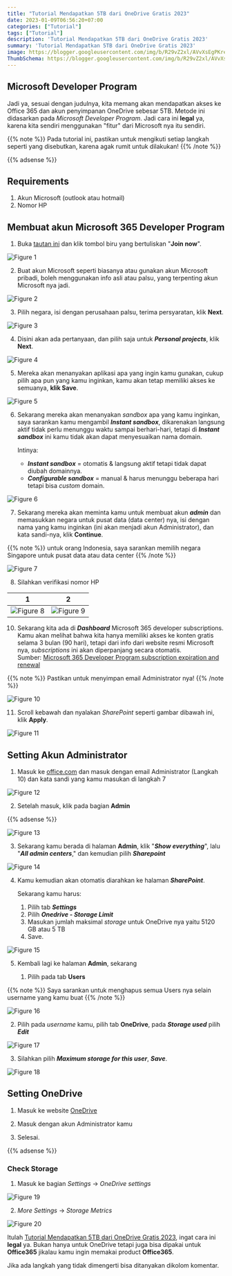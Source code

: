```yaml
---
title: "Tutorial Mendapatkan 5TB dari OneDrive Gratis 2023"
date: 2023-01-09T06:56:20+07:00
categories: ["Tutorial"]
tags: ["Tutorial"]
description: 'Tutorial Mendapatkan 5TB dari OneDrive Gratis 2023'
summary: 'Tutorial Mendapatkan 5TB dari OneDrive Gratis 2023'
image: https://blogger.googleusercontent.com/img/b/R29vZ2xl/AVvXsEgPKreRJ_5LWAig2taqd6KI2bl2at1c0uiQ4orw4buApNARzfPcngR8wex5u7BZ_N0o7taS7IhO50Ado3M3S-qd3j1hfEjQxyhD_zpRZG-lvJ95LgITJ1l1mQZmrePhrHCk3h6-ioI0xnqmiRxnumnjEWV0hYQbheY_aLmL_5r2tDivqgOtZmu3EPwu7KKt/s80-rw/onedrive-logo.jpg
ThumbSchema: https://blogger.googleusercontent.com/img/b/R29vZ2xl/AVvXsEgPKreRJ_5LWAig2taqd6KI2bl2at1c0uiQ4orw4buApNARzfPcngR8wex5u7BZ_N0o7taS7IhO50Ado3M3S-qd3j1hfEjQxyhD_zpRZG-lvJ95LgITJ1l1mQZmrePhrHCk3h6-ioI0xnqmiRxnumnjEWV0hYQbheY_aLmL_5r2tDivqgOtZmu3EPwu7KKt/s0/onedrive-logo.jpg
---
```


## Microsoft Developer Program

Jadi ya, sesuai dengan judulnya, kita memang akan mendapatkan akses ke Office 365 dan akun penyimpanan OneDrive sebesar 5TB. Metode ini didasarkan pada *Microsoft Developer Program*. Jadi cara ini **legal** ya, karena kita sendiri menggunakan "fitur" dari Microsoft nya itu sendiri.

{{% note %}} Pada tutorial ini, pastikan untuk mengikuti setiap langkah seperti yang disebutkan, karena agak rumit untuk dilakukan! {{% /note %}}

{{% adsense %}}

## Requirements

1. Akun Microsoft (outlook atau hotmail)
2. Nomor HP

## Membuat akun Microsoft 365 Developer Program

1. Buka [tautan ini](https://developer.microsoft.com/en-us/microsoft-365/dev-program) dan klik tombol biru yang bertuliskan "**Join now**".

![Figure 1](https://blogger.googleusercontent.com/img/b/R29vZ2xl/AVvXsEjB0Y4g3A3Z9zVUudJPw6gcIa5TbNBZIFIOiy504UkLvuPTkPVwWOfJB7lJseXIoYYDpFkAz2wsNNBiuNvR8dfWMdc5FWcHIZ5ys5GUCt1-VyAJyYAZJAK-oQ_IylcxVNDAWVKk3cXUDvGwhEXrcFSLhEA6uayCZHGREjVFr_ZBRMPQMGlD2RkQ_Itwz2rB/s0/rmdhnreza.my.id.tutorial.mendapatkan.5tb.dari.onedrive.gratis.2023.1.jpg)

2. Buat akun Microsoft seperti biasanya atau gunakan akun Microsoft pribadi, boleh menggunakan info asli atau palsu, yang terpenting akun Microsoft nya jadi.

![Figure 2](https://blogger.googleusercontent.com/img/b/R29vZ2xl/AVvXsEimR5X1vBlJTpLCeblpLwklcibGhalunbmUpKNK3jEULkrmE8GAI2eRv52sWLA7obkbyu1wlkeAOwjNb-F1rPwDjM2B3HhpZPvqhHD9aK0-H05iU0Fl0x1m8v7V-Ag1cWyMmUu9g08AQPmRoAd2J_lVBUY9mV8TjElKIR8-IFhMnuxnKhTw6tuJGSLg5q1_/s0/rmdhnreza.my.id.tutorial.mendapatkan.5tb.dari.onedrive.gratis.2023.2.jpg)

3. Pilih negara, isi dengan perusahaan palsu, terima persyaratan, klik **Next**.

![Figure 3](https://blogger.googleusercontent.com/img/b/R29vZ2xl/AVvXsEifnH1y9E5d6ZXDnWnIJlWcjKO6kdGXqZz2PzvnhzSy3nwCQAMoAw4JRG2U39hqW3M99usgJfuQO6fpgqgIJy7bfKlvOKOrlpsRz7DAlnJYiUdNNe2JSC2kQHQFhb4FuguNko_PbKF8gOMu9TnZPXUJruzdGWQ1h61suV9XzzobI-YNwxEjIOLs12UNvGBH/s0/rmdhnreza.my.id.tutorial.mendapatkan.5tb.dari.onedrive.gratis.2023.3.jpg)

4. Disini akan ada pertanyaan, dan pilih saja untuk ***Personal projects***, klik **Next**.

![Figure 4](https://blogger.googleusercontent.com/img/b/R29vZ2xl/AVvXsEjCwFZqep7Jj16z-XcVZ06k2Ndtohs16luipdUrsYa4Vy3SKbKxjQDvKjPBqxT1k_b8LYvHf0QmyVdSJU_RdX9a3QHVMOT3kWiSz0sbAABBlBkulE6VDmAk6VrZl9xQlixN4KvjLC5JJnKtH9scF3TKNiqu2Vwcc_axEZ8Y49du96ToslBxHOB9Qz1kkX-N/s0/rmdhnreza.my.id.tutorial.mendapatkan.5tb.dari.onedrive.gratis.2023.4.jpg)

5. Mereka akan menanyakan aplikasi apa yang ingin kamu gunakan, cukup pilih apa pun yang kamu inginkan, kamu akan tetap memiliki akses ke semuanya, **klik Save**.

![Figure 5](https://blogger.googleusercontent.com/img/b/R29vZ2xl/AVvXsEhajKyIK35ODG3dXr9itnVhOBRRXEwswQdvpmvJynYqGjtm2qn_fNhVep9gMZPVdelsKbJ-BBfww-OLWzMZ95uiw8pxIH1yMvIIgsorB92AxaLzHv8lL3ZyiStUYwdePtgB4gYV7oxO11bhybMXJBu-SCuE3TiG9bMnkmB43Qv57ORdUHNRGyYs1q8HAQu2/s0/rmdhnreza.my.id.tutorial.mendapatkan.5tb.dari.onedrive.gratis.2023.5.jpg)

6. Sekarang mereka akan menanyakan *sandbox* apa yang kamu inginkan, saya sarankan kamu mengambil ***Instant sandbox***, dikarenakan langsung aktif tidak perlu menunggu waktu sampai berhari-hari, tetapi di ***Instant sandbox*** ini kamu tidak akan dapat menyesuaikan nama domain.

   Intinya:

   - ***Instant sandbox*** = otomatis & langsung aktif tetapi tidak dapat diubah domainnya.
   - ***Configurable sandbox*** = manual & harus menunggu beberapa hari tetapi bisa *custom* domain.

![Figure 6](https://blogger.googleusercontent.com/img/b/R29vZ2xl/AVvXsEiRAYkodj5TLIgKyXQKyUdCYOgg-953VVKwDN11FbTWfl5vwB2Ly3YxTQKENfD0fIN5jFeDwJDhsJhHBdvGlx4OvMcMU2jRYTPsWBraanQJLyrN8uVcwKV35XFVk1uGsjlNx49LTOLU1xDmuYGZv31VLF_R0BVgLr65aZCVFg-qxXE7KBp3VUVLfgDyworV/s0/rmdhnreza.my.id.tutorial.mendapatkan.5tb.dari.onedrive.gratis.2023.6.jpg)

7. Sekarang mereka akan meminta kamu untuk membuat akun ***admin*** dan memasukkan negara untuk pusat data (data center) nya, isi dengan nama yang kamu inginkan (ini akan menjadi akun Administrator), dan kata sandi-nya, klik **Continue**.

{{% note %}} untuk orang Indonesia, saya sarankan memilih negara Singapore untuk pusat data atau data center {{% /note %}}

![Figure 7](https://blogger.googleusercontent.com/img/b/R29vZ2xl/AVvXsEhACIcXKRxmtVVffE139WOhDbUQE1UVPwr57jis0oMf43_twYtmO4OBFaInnPhmGE0eZ6GGiDgxHRx3X08w7ON3JXxgEW1GzFNCbfUqbV-LbE2e1YKMZ7fEucZybdmVi5DV9tfjfVn63hmUOImvig7dm_irHI_H1et0Qc7iFDOCJ2MBLXQ7KSdOy0-AeMOa/s0/rmdhnreza.my.id.tutorial.mendapatkan.5tb.dari.onedrive.gratis.2023.7.jpg)

8. Silahkan verifikasi nomor HP

1             |  2
:-------------------------:|:-------------------------:
![Figure 8](https://blogger.googleusercontent.com/img/b/R29vZ2xl/AVvXsEjRrRM7TiweAbYfcDf4H9ug0toaav_rOfchmgllsUdA1iqACUX7cRQ7QyBWHIZqJMvFXjSkd-Q4l30jd45-xTNEfJxhxO7wLt5p8AprabKcaa9HWhFYt9Bn1cRbCR5WtO_qaR1M_qYxIx9To0IFtk7YI6YCkufuR6d8BCkEbVOD5H5nwnC6ORie5Af5uZEi/s0/rmdhnreza.my.id.tutorial.mendapatkan.5tb.dari.onedrive.gratis.2023.8.jpg) | ![Figure 9](https://blogger.googleusercontent.com/img/b/R29vZ2xl/AVvXsEj28wE9l_PNir04PYfcVXiqtRD9F5pvsfZfjnN614GhcJC5i90tpudmNkQ1TjQTjzLukdR6oIuBgORVgz7iLXnCZHA1fNpJb71lj1d7-vhyNJMHdGTzGgcGFzzAQ4-tUEtVf9ZepLcQUfd1XaA3aPACbqOIbQIRqWJQtrFNvv4iojojgAeRPebc6ayuA5lP/s0/rmdhnreza.my.id.tutorial.mendapatkan.5tb.dari.onedrive.gratis.2023.9.jpg)

10. Sekarang kita ada di ***Dashboard*** Microsoft 365 developer subscriptions.\
    Kamu akan melihat bahwa kita hanya memiliki akses ke konten gratis selama 3 bulan (90 hari), tetapi dari info dari website resmi Microsoft nya, *subscriptions* ini akan diperpanjang secara otomatis.\
    Sumber: [Microsoft 365 Developer Program subscription expiration and renewal](https://docs.microsoft.com/en-us/office/developer-program/subscription-expiration-and-renewal)

{{% note %}} Pastikan untuk menyimpan email Administrator nya! {{% /note %}}

![Figure 10](https://blogger.googleusercontent.com/img/b/R29vZ2xl/AVvXsEhdzyTKofCEu2OFd1N7GQ-crTI7nIudvw_f70MV25OSDlzSvxm-syB9l2gbQ_Z0MH6uMaXKb_RSrUm4CVhnqtiI4kewAxDZbgxVA9BXPlakNzf2BhIrlrisbLRWFtDdvJONKWc0DzV4OSKS5teoJE-hlYmB929E7FBGD6j5kmhoa22Jcne2OTuZU362SPoP/s0/rmdhnreza.my.id.tutorial.mendapatkan.5tb.dari.onedrive.gratis.2023.10.jpg)

11. Scroll kebawah dan nyalakan *SharePoint* seperti gambar dibawah ini, klik **Apply**.

![Figure 11](https://blogger.googleusercontent.com/img/b/R29vZ2xl/AVvXsEjwHGPzWBS3YpLWfeq5gyycoty0cw8zrmPuHNvIeoizCLNwc5UU79elNzlvzmFXAIIBmRmFDTcCdYKnv8gLukXlGqlI3b2Q9K-Ib7RCNH7EKs0-hGBNeyCUEBtb_p3edvVpModmL_a1u7W_pMWyLRn6IC3OUafl5Tel6HqKxXGYdAWEMZo8bbQ2UY_1qbU1/s0/rmdhnreza.my.id.tutorial.mendapatkan.5tb.dari.onedrive.gratis.2023.11.jpg)

## Setting Akun Administrator

1. Masuk ke [office.com](https://office.com/) dan masuk dengan email Administrator (Langkah 10) dan kata sandi yang kamu masukan di langkah 7

![Figure 12](https://blogger.googleusercontent.com/img/b/R29vZ2xl/AVvXsEgXFQbZyOqW8v_GvRyamt8_21LXCjdedDM2_-4cw4u4AhtNW6AbRJMFryH-4QD7udMpZbAW-noaqVA2wC-tB1DMRMzvKDOsvjgJdcw07o5B7caLBLUJUFKMG8omOEdrW3Nyo57SEAcKMec1SrmYz0xttrorvTWSN0AbyujBT_E4EUdDOV4OucGpks73WpJ0/s0/rmdhnreza.my.id.tutorial.mendapatkan.5tb.dari.onedrive.gratis.2023.12.jpg)

2. Setelah masuk, klik pada bagian **Admin**

{{% adsense %}}

![Figure 13](https://blogger.googleusercontent.com/img/b/R29vZ2xl/AVvXsEh9f7qb6xSm6u-Lf9mca7inlQfJ0jDxxUALXuo6_HxQXOsa_Zx5cHMDYnRN2qSxPw6CpTu5sTTZwDZXAaZ5PPPKQNCP-ELWTf_t4yrLWjPFbOIJnJ_eolaR1iRk8aKQ45LTdQ-czM6Dhba7R6EZrEGQqrmz4boxthLDyQ5Ub5piUeYrBJKver_JGBYPqvcq/s0/rmdhnreza.my.id.tutorial.mendapatkan.5tb.dari.onedrive.gratis.2023.13.jpg)

3. Sekarang kamu berada di halaman **Admin**, klik "***Show everything***", lalu "***All admin centers***," dan kemudian pilih ***Sharepoint***

![Figure 14](https://blogger.googleusercontent.com/img/b/R29vZ2xl/AVvXsEjdzJBnytOlyzuUCBdvOBW87CYgiqCU_KjWIh2KNF3g70vjwFYRPAofY5Kb1axvnbfGnfJlfJmkxAkpyob_yDGbriAbJzNVwxV6EHhcPX1F0rzllCPTzQVcpOj87R4IvE3Ch-4Ey0IYLanNpZA_Y4iifrgxVcXZMlF3pxBPEb621cz1LaFG4qFutizlS-Wn/s0/rmdhnreza.my.id.tutorial.mendapatkan.5tb.dari.onedrive.gratis.2023.14.jpg)

4. Kamu kemudian akan otomatis diarahkan ke halaman ***SharePoint***.

   Sekarang kamu harus:

   1. Pilih tab ***Settings***
   2. Pilih ***Onedrive - Storage Limit***
   3. Masukan jumlah maksimal *storage* untuk OneDrive nya yaitu 5120 GB atau 5 TB
   4. Save.

![Figure 15](https://blogger.googleusercontent.com/img/b/R29vZ2xl/AVvXsEjVDMdbLzwe35XRzWxp6A4qRNdqnLc9mZ6RRF5lFiLQVnaD4G0zJJcQkapHFgrcZAGkATMbxDA9w7EoXqC3cI3xW0jPAy4p0DlJTUjl9l2X_Z0gP85PrH4uVHqWgdRgNIeBRUT1IoBKYNQ0FRT-jtmxbKZT5KnREO5DRcRe1yTqJK0-qqnAx0Sw8Rer-7B7/s0/rmdhnreza.my.id.tutorial.mendapatkan.5tb.dari.onedrive.gratis.2023.15.jpg)

5. Kembali lagi ke halaman **Admin**, sekarang

   1. Pilih pada tab **Users**

{{% note %}} Saya sarankan untuk menghapus semua Users nya selain username yang kamu buat {{% /note %}}

![Figure 16](https://blogger.googleusercontent.com/img/b/R29vZ2xl/AVvXsEhl7xkY0u5KfWDDv6NFa_-PTJs3aQZjX253dQilrgH_59ArG5yyz35zzfF5y_OJSaWilHHgP1ZOjW2o5j2BGnitpPRbZ0Ezp773o3aOoohf6Bo6dOJ3BpZKRcDRS2vYpQU_cYXLY_C5Ugwwq1SrvfHwB6Fe9AWWKS-IPcyO-A1bs0zbmXkRTXMFPlyurSuu/s0/rmdhnreza.my.id.tutorial.mendapatkan.5tb.dari.onedrive.gratis.2023.16.jpg)

   2. Pilih pada *username* kamu, pilih tab **OneDrive**, pada ***Storage used*** pilih ***Edit***

![Figure 17](https://blogger.googleusercontent.com/img/b/R29vZ2xl/AVvXsEhoDA-RZ50gF0azIBfy49LdUTJv3uK-45U-_s6UjjNUuDaHxK-E1NZl9ec5hyDB1taN9hi8dXQB7SgPl_NbXuXLiFLo5rlJ0WHr86dirGd1iEGLAB96fz_NmsEPJzaeOeC4Q6nKRtYMsPAyGuaMvXK3I1BEcp-bkA8UpvMxQh8ke2j8ajLr7yoG3hw5l5w3/s0/rmdhnreza.my.id.tutorial.mendapatkan.5tb.dari.onedrive.gratis.2023.17.jpg)

   3. Silahkan pilih ***Maximum storage for this user***, ***Save***.

![Figure 18](https://blogger.googleusercontent.com/img/b/R29vZ2xl/AVvXsEh5cTiu1dk0U4IegjT9vgSIGGw3LSSpB0IeB0MCBjUgthtkV_47oFMwj5JzfE3T1MskKFhUPAc5dKhde5buiCV2n5zmk2XHtKfvALBa2i7PvCyTt2fHt77yYk_YSBg6rPsdv8Lyvxrvuz9qS73DT2J3IDVTk5AeFqckMfPpYVqEqYf1E2fp0bd9g-ziuPaH/s0/rmdhnreza.my.id.tutorial.mendapatkan.5tb.dari.onedrive.gratis.2023.18.jpg)

## Setting OneDrive

1. Masuk ke website [OneDrive](https://onedrive.com/)

2. Masuk dengan akun Administrator kamu

3. Selesai.



{{% adsense %}}

### Check Storage

1. Masuk ke bagian *Settings* -> *OneDrive settings*

![Figure 19](https://blogger.googleusercontent.com/img/b/R29vZ2xl/AVvXsEg2DwZhKrrt44BCpgKTW4Q4GPK1A6f-kzcEFD850f49WI8fiAA4m-P1oUj71PnRhyija3G8shgpGPGO-HonGp4f3VG82BxaXnF99FtBGjFUoAqGcujQflsXWxPpIkH-kM7S382jasa4l-VKdA7NPWlKVPH0mlwvnuTR3ubvTKz-ZFr5wfaMrTdRIsr2e2dX/s0/rmdhnreza.my.id.tutorial.mendapatkan.5tb.dari.onedrive.gratis.2023.19.jpg)

2. *More Settings* -> *Storage Metrics*

![Figure 20](https://blogger.googleusercontent.com/img/b/R29vZ2xl/AVvXsEhzjgtzLSBdRY3llA13V4TQY1g0N7MOAYwcunIFjjhK9FmT1bQheTZ71VknDM8t7sjDnbO2lN-hy36Nix-xXSjDFb61a1OSuoG8gKTqQqIXz_Ii5xDQiKdMh2M5Vl4p2GHdB-KHMWK9kI2TOzZr7YQ-XMPMaFpn7Buuu3Avk6ZwAF3u5ahh3uXBkCQ7BJ1j/s0/rmdhnreza.my.id.tutorial.mendapatkan.5tb.dari.onedrive.gratis.2023.20.jpg)



Itulah [Tutorial Mendapatkan 5TB dari OneDrive Gratis 2023](https://rmdhnreza.my.id/tutorial-mendapatkan-5tb-dari-onedrive-gratis-2023), ingat cara ini **legal** ya. Bukan hanya untuk OneDrive tetapi juga bisa dipakai untuk **Office365** jikalau kamu ingin memakai product **Office365**.

Jika ada langkah yang tidak dimengerti bisa ditanyakan dikolom komentar.
